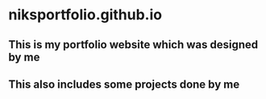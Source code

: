 # niksportfolio.github.io
## This is my portfolio website which was designed by me
## This also includes some projects done by me
